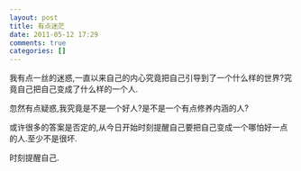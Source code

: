```yaml
---
layout: post
title: 有点迷茫
date: 2011-05-12 17:29
comments: true
categories: []
---
```

我有点一丝的迷惑,一直以来自己的内心究竟把自己引导到了一个什么样的世界?究竟自己把自己变成了什么样的一个人.

忽然有点疑惑,我究竟是不是一个好人?是不是一个有点修养内涵的人?

或许很多的答案是否定的,从今日开始时刻提醒自己要把自己变成一个哪怕好一点的人.至少不是很坏.

时刻提醒自己.
